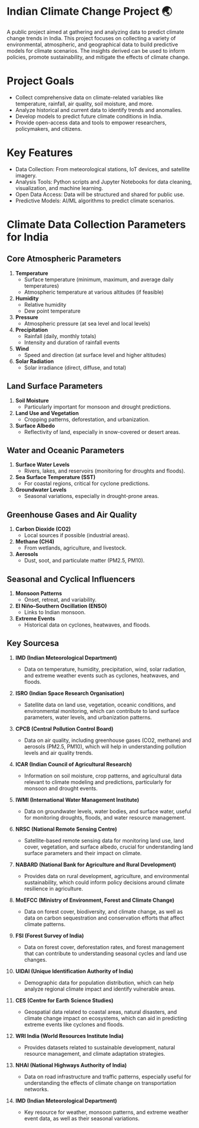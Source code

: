 # Indian Climate Change Project 🌏
A public project aimed at gathering and analyzing data to predict climate change trends in India.
This project focuses on collecting a variety of environmental, atmospheric, and geographical data to build predictive models for climate scenarios. The insights derived can be used to inform policies, promote sustainability, and mitigate the effects of climate change.

# Project Goals
- Collect comprehensive data on climate-related variables like temperature, rainfall, air quality, soil moisture, and more.
- Analyze historical and current data to identify trends and anomalies.
- Develop models to predict future climate conditions in India.
- Provide open-access data and tools to empower researchers, policymakers, and citizens.

# Key Features
- Data Collection: From meteorological stations, IoT devices, and satellite imagery.
- Analysis Tools: Python scripts and Jupyter Notebooks for data cleaning, visualization, and machine learning.
- Open Data Access: Data will be structured and shared for public use.
- Predictive Models: AI/ML algorithms to predict climate scenarios.

# Climate Data Collection Parameters for India

## Core Atmospheric Parameters
1. **Temperature**
   - Surface temperature (minimum, maximum, and average daily temperatures)
   - Atmospheric temperature at various altitudes (if feasible)
2. **Humidity**
   - Relative humidity
   - Dew point temperature
3. **Pressure**
   - Atmospheric pressure (at sea level and local levels)
4. **Precipitation**
   - Rainfall (daily, monthly totals)
   - Intensity and duration of rainfall events
5. **Wind**
   - Speed and direction (at surface level and higher altitudes)
6. **Solar Radiation**
   - Solar irradiance (direct, diffuse, and total)

## Land Surface Parameters
1. **Soil Moisture**
   - Particularly important for monsoon and drought predictions.
2. **Land Use and Vegetation**
   - Cropping patterns, deforestation, and urbanization.
3. **Surface Albedo**
   - Reflectivity of land, especially in snow-covered or desert areas.

## Water and Oceanic Parameters
1. **Surface Water Levels**
   - Rivers, lakes, and reservoirs (monitoring for droughts and floods).
2. **Sea Surface Temperature (SST)**
   - For coastal regions, critical for cyclone predictions.
3. **Groundwater Levels**
   - Seasonal variations, especially in drought-prone areas.

## Greenhouse Gases and Air Quality
1. **Carbon Dioxide (CO2)**
   - Local sources if possible (industrial areas).
2. **Methane (CH4)**
   - From wetlands, agriculture, and livestock.
3. **Aerosols**
   - Dust, soot, and particulate matter (PM2.5, PM10).

## Seasonal and Cyclical Influencers
1. **Monsoon Patterns**
   - Onset, retreat, and variability.
2. **El Niño–Southern Oscillation (ENSO)**
   - Links to Indian monsoon.
3. **Extreme Events**
   - Historical data on cyclones, heatwaves, and floods.

## Key Sourcesa
1. **IMD (Indian Meteorological Department)**
   - Data on temperature, humidity, precipitation, wind, solar radiation, and extreme weather events such as cyclones, heatwaves, and floods.

2. **ISRO (Indian Space Research Organisation)**
   - Satellite data on land use, vegetation, oceanic conditions, and environmental monitoring, which can contribute to land surface parameters, water levels, and urbanization patterns.

3. **CPCB (Central Pollution Control Board)**
   - Data on air quality, including greenhouse gases (CO2, methane) and aerosols (PM2.5, PM10), which will help in understanding pollution levels and air quality trends.

4. **ICAR (Indian Council of Agricultural Research)**
   - Information on soil moisture, crop patterns, and agricultural data relevant to climate modeling and predictions, particularly for monsoon and drought events.

5. **IWMI (International Water Management Institute)**
   - Data on groundwater levels, water bodies, and surface water, useful for monitoring droughts, floods, and water resource management.

6. **NRSC (National Remote Sensing Centre)**
   - Satellite-based remote sensing data for monitoring land use, land cover, vegetation, and surface albedo, crucial for understanding land surface parameters and their impact on climate.

7. **NABARD (National Bank for Agriculture and Rural Development)**
   - Provides data on rural development, agriculture, and environmental sustainability, which could inform policy decisions around climate resilience in agriculture.

8. **MoEFCC (Ministry of Environment, Forest and Climate Change)**
   - Data on forest cover, biodiversity, and climate change, as well as data on carbon sequestration and conservation efforts that affect climate patterns.

9. **FSI (Forest Survey of India)**
   - Data on forest cover, deforestation rates, and forest management that can contribute to understanding seasonal cycles and land use changes.

10. **UIDAI (Unique Identification Authority of India)**
    - Demographic data for population distribution, which can help analyze regional climate impact and identify vulnerable areas.

11. **CES (Centre for Earth Science Studies)**
    - Geospatial data related to coastal areas, natural disasters, and climate change impact on ecosystems, which can aid in predicting extreme events like cyclones and floods.

12. **WRI India (World Resources Institute India)**
    - Provides datasets related to sustainable development, natural resource management, and climate adaptation strategies.

13. **NHAI (National Highways Authority of India)**
    - Data on road infrastructure and traffic patterns, especially useful for understanding the effects of climate change on transportation networks.

14. **IMD (Indian Meteorological Department)**
    - Key resource for weather, monsoon patterns, and extreme weather event data, as well as their seasonal variations.
